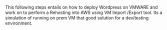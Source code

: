 This following steps entails on how to deploy Wordpress on VMWARE and work on to perform a Rehosting into AWS using VM Import /Export tool. Its a simulation of running on prem VM that good 
solution for a dev/testing environment.
